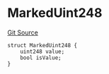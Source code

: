 # MarkedUint248
[Git Source](https://github.com/lidofinance/community-staking-module/blob/efc92ba178845b0562e369d8d71b585ba381ab86/src/interfaces/ICSExitPenalties.sol)


```solidity
struct MarkedUint248 {
    uint248 value;
    bool isValue;
}
```

